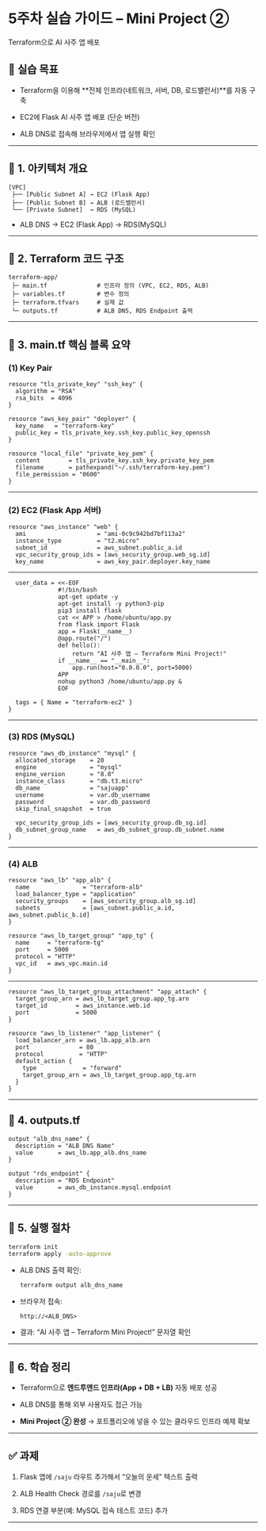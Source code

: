 
# 5주차 실습 가이드 – Mini Project ②

Terraform으로 AI 사주 앱 배포

## 🎯 실습 목표

- Terraform을 이용해 **전체 인프라(네트워크, 서버, DB, 로드밸런서)**를 자동 구축
    
- EC2에 Flask AI 사주 앱 배포 (단순 버전)
    
- ALB DNS로 접속해 브라우저에서 앱 실행 확인
    

---

## 📌 1. 아키텍처 개요

```
[VPC]
 ├── [Public Subnet A] → EC2 (Flask App)
 ├── [Public Subnet B] → ALB (로드밸런서)
 └── [Private Subnet]  → RDS (MySQL)
```

- ALB DNS → EC2 (Flask App) → RDS(MySQL)
    

---

## 📌 2. Terraform 코드 구조

```
terraform-app/
 ├─ main.tf              # 인프라 정의 (VPC, EC2, RDS, ALB)
 ├─ variables.tf         # 변수 정의
 ├─ terraform.tfvars     # 실제 값
 └─ outputs.tf           # ALB DNS, RDS Endpoint 출력
```

---

## 📌 3. main.tf 핵심 블록 요약

### (1) Key Pair

```hcl
resource "tls_private_key" "ssh_key" {
  algorithm = "RSA"
  rsa_bits  = 4096
}

resource "aws_key_pair" "deployer" {
  key_name   = "terraform-key"
  public_key = tls_private_key.ssh_key.public_key_openssh
}

resource "local_file" "private_key_pem" {
  content        = tls_private_key.ssh_key.private_key_pem
  filename       = pathexpand("~/.ssh/terraform-key.pem")
  file_permission = "0600"
}
```
---
### (2) EC2 (Flask App 서버)

```hcl
resource "aws_instance" "web" {
  ami                    = "ami-0c9c942bd7bf113a2"
  instance_type          = "t2.micro"
  subnet_id              = aws_subnet.public_a.id
  vpc_security_group_ids = [aws_security_group.web_sg.id]
  key_name               = aws_key_pair.deployer.key_name
```
---
```hcl
  user_data = <<-EOF
              #!/bin/bash
              apt-get update -y
              apt-get install -y python3-pip
              pip3 install flask
              cat << APP > /home/ubuntu/app.py
              from flask import Flask
              app = Flask(__name__)
              @app.route("/")
              def hello():
                  return "AI 사주 앱 – Terraform Mini Project!"
              if __name__ == "__main__":
                  app.run(host="0.0.0.0", port=5000)
              APP
              nohup python3 /home/ubuntu/app.py &
              EOF

  tags = { Name = "terraform-ec2" }
}
```
---

### (3) RDS (MySQL)

```hcl
resource "aws_db_instance" "mysql" {
  allocated_storage    = 20
  engine               = "mysql"
  engine_version       = "8.0"
  instance_class       = "db.t3.micro"
  db_name              = "sajuapp"
  username             = var.db_username
  password             = var.db_password
  skip_final_snapshot  = true

  vpc_security_group_ids = [aws_security_group.db_sg.id]
  db_subnet_group_name   = aws_db_subnet_group.db_subnet.name
}
```
---
### (4) ALB

```hcl
resource "aws_lb" "app_alb" {
  name               = "terraform-alb"
  load_balancer_type = "application"
  security_groups    = [aws_security_group.alb_sg.id]
  subnets            = [aws_subnet.public_a.id, aws_subnet.public_b.id]
}

resource "aws_lb_target_group" "app_tg" {
  name     = "terraform-tg"
  port     = 5000
  protocol = "HTTP"
  vpc_id   = aws_vpc.main.id
}
```
---
```hcl
resource "aws_lb_target_group_attachment" "app_attach" {
  target_group_arn = aws_lb_target_group.app_tg.arn
  target_id        = aws_instance.web.id
  port             = 5000
}

resource "aws_lb_listener" "app_listener" {
  load_balancer_arn = aws_lb.app_alb.arn
  port              = 80
  protocol          = "HTTP"
  default_action {
    type             = "forward"
    target_group_arn = aws_lb_target_group.app_tg.arn
  }
}
```

---

## 📌 4. outputs.tf

```hcl
output "alb_dns_name" {
  description = "ALB DNS Name"
  value       = aws_lb.app_alb.dns_name
}

output "rds_endpoint" {
  description = "RDS Endpoint"
  value       = aws_db_instance.mysql.endpoint
}
```

---

## 📌 5. 실행 절차

```bash
terraform init
terraform apply -auto-approve
```

- ALB DNS 출력 확인:
    
    ```bash
    terraform output alb_dns_name
    ```
    
- 브라우저 접속:
    
    ```
    http://<ALB_DNS>
    ```
    
- 결과: “AI 사주 앱 – Terraform Mini Project!” 문자열 확인
    

---

## 📌 6. 학습 정리

- Terraform으로 **엔드투엔드 인프라(App + DB + LB)** 자동 배포 성공
    
- ALB DNS를 통해 외부 사용자도 접근 가능
    
- **Mini Project ② 완성** → 포트폴리오에 넣을 수 있는 클라우드 인프라 예제 확보
    

---

## ✅ 과제

1. Flask 앱에 `/saju` 라우트 추가해서 “오늘의 운세” 텍스트 출력
    
2. ALB Health Check 경로를 `/saju`로 변경
    
3. RDS 연결 부분(예: MySQL 접속 테스트 코드) 추가


---
